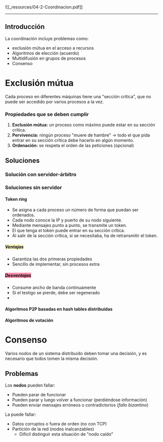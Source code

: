 ![[_resources/04-2-Coordinacion.pdf]]

---
## Introducción
La coordinación incluye problemas como:
- exclusión mútua en el acceso a recursos
- Algoritmos de elección (acuerdo)
- Multidifusión en grupos de procesos
- Consenso

# Exclusión mútua
Cada proceso en diferentes máquinas tiene una "sección crítica", que no puede ser accedido por varios procesos a la vez.

### Propiedades que se deben cumplir
1. **Exclusión mútua:** un proceso como máximo puede estar en su sección crítica.
2. **Pervivencia:** ningún proceso "muere de hambre" → todo el que pida entrar en su sección crítica debe hacerlo en algún momento.
3. **Ordenación:** se respeta el orden de las peticiones (opcional)

## Soluciones
### Solución con servidor-árbitro


### Soluciones sin servidor
#### Token ring
- Se asigna a cada proceso un número de forma que puedan ser ordenados.
- Cada nodo conoce la IP y puerto de su nodo siguiente.
- Mediante mensajes punto a punto, se transmite un token.
- El que tenga el token puede entrar en su sección crítica.
- Al salir de la sección crítica, si se necesitaba, ha de retransmitir el token.

##### <mark style="background: #FFF3A3A6;">Ventajas</mark>
- Garantiza las dos primeras propiedades
- Sencillo de implementar, sin procesos extra

##### <mark style="background: #FF5582A6;">Desventajas</mark>
- Consume ancho de banda continuamente
- Si el testigo se pierde, debe ser regenerado
- 

#### Algoritmos P2P basadas en hash tables distribuidas

#### Algoritmos de votación


# Consenso
Varios nodos de un sistema distribuido deben tomar una decisión, y es necesario que todos tomen la misma decisión.

## Problemas
Los **nodos** pueden fallar:
- Pueden parar de funcionar
- Pueden parar y luego volver a funcionar (perdiéndose información)
- Pueden enviar mensajes erróneos o contradictorios (*fallo bizantino*)

La  puede fallar:
- Datos corruptos o fuera de orden (no con TCP)
- Partición de la red (nodos inalcanzables)
	- Difícil distinguir esta situación de "nodo caído"